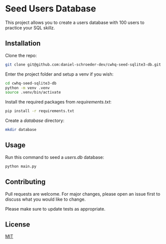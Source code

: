 # Seed Users Database

This project allows you to create a users database with 100 users to practice your SQL skillz.

## Installation

Clone the repo:

```bash
git clone git@github.com:daniel-schroeder-dev/cwhq-seed-sqlite3-db.git
```

Enter the project folder and setup a venv if you wish:

```bash
cd cwhq-seed-sqlite3-db 
python -m venv .venv
source .venv/bin/activate
```
Install the required packages from *requirements.txt*:

```bash
pip install -r requirements.txt
```

Create a *database* directory:

```bash
mkdir database
```


## Usage

Run this command to seed a *users.db* database:

```bash
python main.py
```

## Contributing
Pull requests are welcome. For major changes, please open an issue first to discuss what you would like to change.

Please make sure to update tests as appropriate.

## License
[MIT](https://choosealicense.com/licenses/mit/)
